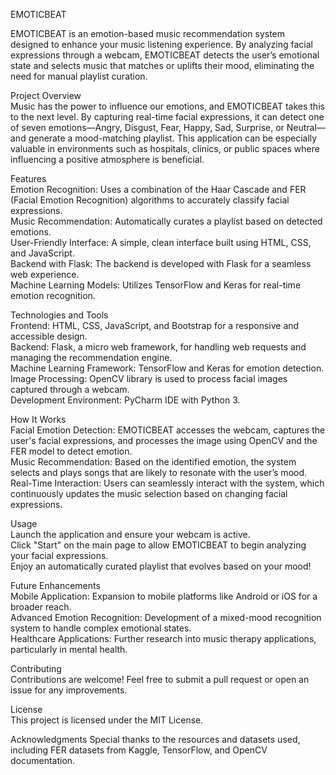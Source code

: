 EMOTICBEAT

EMOTICBEAT is an emotion-based music recommendation system designed to enhance your music listening experience. By analyzing facial expressions through a webcam, EMOTICBEAT detects the user’s emotional state and selects music that matches or uplifts their mood, eliminating the need for manual playlist curation.<br>

Project Overview<br>
Music has the power to influence our emotions, and EMOTICBEAT takes this to the next level. By capturing real-time facial expressions, it can detect one of seven emotions—Angry, Disgust, Fear, Happy, Sad, Surprise, or Neutral—and generate a mood-matching playlist. This application can be especially valuable in environments such as hospitals, clinics, or public spaces where influencing a positive atmosphere is beneficial.<br>

Features<br>
Emotion Recognition: Uses a combination of the Haar Cascade and FER (Facial Emotion Recognition) algorithms to accurately classify facial expressions.<br>
Music Recommendation: Automatically curates a playlist based on detected emotions.<br>
User-Friendly Interface: A simple, clean interface built using HTML, CSS, and JavaScript.<br>
Backend with Flask: The backend is developed with Flask for a seamless web experience.<br>
Machine Learning Models: Utilizes TensorFlow and Keras for real-time emotion recognition.<br>

Technologies and Tools<br>
Frontend: HTML, CSS, JavaScript, and Bootstrap for a responsive and accessible design.<br>
Backend: Flask, a micro web framework, for handling web requests and managing the recommendation engine.<br>
Machine Learning Framework: TensorFlow and Keras for emotion detection.<br>
Image Processing: OpenCV library is used to process facial images captured through a webcam.<br>
Development Environment: PyCharm IDE with Python 3.<br>

How It Works<br>
Facial Emotion Detection: EMOTICBEAT accesses the webcam, captures the user's facial expressions, and processes the image using OpenCV and the FER model to detect emotion.<br>
Music Recommendation: Based on the identified emotion, the system selects and plays songs that are likely to resonate with the user’s mood.<br>
Real-Time Interaction: Users can seamlessly interact with the system, which continuously updates the music selection based on changing facial expressions.<br>

Usage<br>
Launch the application and ensure your webcam is active.<br>
Click "Start" on the main page to allow EMOTICBEAT to begin analyzing your facial expressions.<br>
Enjoy an automatically curated playlist that evolves based on your mood!<br>

Future Enhancements<br>
Mobile Application: Expansion to mobile platforms like Android or iOS for a broader reach.<br>
Advanced Emotion Recognition: Development of a mixed-mood recognition system to handle complex emotional states.<br>
Healthcare Applications: Further research into music therapy applications, particularly in mental health.<br>

Contributing<br>
Contributions are welcome! Feel free to submit a pull request or open an issue for any improvements.<br>

License<br>
This project is licensed under the MIT License.<br>

Acknowledgments
Special thanks to the resources and datasets used, including FER datasets from Kaggle, TensorFlow, and OpenCV documentation.
